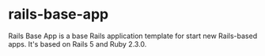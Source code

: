 # rails-base-app
Rails Base App is a base Rails application template for start new Rails-based apps. It's based on Rails 5 and Ruby 2.3.0.


